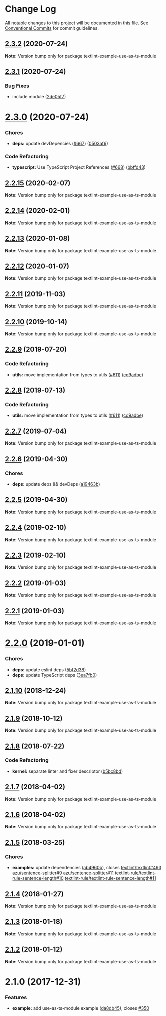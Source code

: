 # Change Log

All notable changes to this project will be documented in this file.
See [Conventional Commits](https://conventionalcommits.org) for commit guidelines.

<a name="2.3.2"></a>
## [2.3.2](https://github.com/textlint/textlint/compare/textlint-example-use-as-ts-module@2.3.1...textlint-example-use-as-ts-module@2.3.2) (2020-07-24)

**Note:** Version bump only for package textlint-example-use-as-ts-module





<a name="2.3.1"></a>
## [2.3.1](https://github.com/textlint/textlint/compare/textlint-example-use-as-ts-module@2.3.0...textlint-example-use-as-ts-module@2.3.1) (2020-07-24)


### Bug Fixes

* include module ([2de05f7](https://github.com/textlint/textlint/commit/2de05f7))





<a name="2.3.0"></a>
# [2.3.0](https://github.com/textlint/textlint/compare/textlint-example-use-as-ts-module@2.2.15...textlint-example-use-as-ts-module@2.3.0) (2020-07-24)


### Chores

* **deps:** update devDepencies ([#667](https://github.com/textlint/textlint/issues/667)) ([0503af6](https://github.com/textlint/textlint/commit/0503af6))


### Code Refactoring

* **typescript:** Use TypeScript Project References ([#668](https://github.com/textlint/textlint/issues/668)) ([bbffd43](https://github.com/textlint/textlint/commit/bbffd43))





<a name="2.2.15"></a>
## [2.2.15](https://github.com/textlint/textlint/compare/textlint-example-use-as-ts-module@2.2.14...textlint-example-use-as-ts-module@2.2.15) (2020-02-07)

**Note:** Version bump only for package textlint-example-use-as-ts-module





<a name="2.2.14"></a>
## [2.2.14](https://github.com/textlint/textlint/compare/textlint-example-use-as-ts-module@2.2.13...textlint-example-use-as-ts-module@2.2.14) (2020-02-01)

**Note:** Version bump only for package textlint-example-use-as-ts-module





<a name="2.2.13"></a>
## [2.2.13](https://github.com/textlint/textlint/compare/textlint-example-use-as-ts-module@2.2.12...textlint-example-use-as-ts-module@2.2.13) (2020-01-08)

**Note:** Version bump only for package textlint-example-use-as-ts-module





<a name="2.2.12"></a>
## [2.2.12](https://github.com/textlint/textlint/compare/textlint-example-use-as-ts-module@2.2.10...textlint-example-use-as-ts-module@2.2.12) (2020-01-07)

**Note:** Version bump only for package textlint-example-use-as-ts-module





<a name="2.2.11"></a>
## [2.2.11](https://github.com/textlint/textlint/compare/textlint-example-use-as-ts-module@2.2.10...textlint-example-use-as-ts-module@2.2.11) (2019-11-03)

**Note:** Version bump only for package textlint-example-use-as-ts-module





<a name="2.2.10"></a>
## [2.2.10](https://github.com/textlint/textlint/compare/textlint-example-use-as-ts-module@2.2.9...textlint-example-use-as-ts-module@2.2.10) (2019-10-14)

**Note:** Version bump only for package textlint-example-use-as-ts-module





<a name="2.2.9"></a>
## [2.2.9](https://github.com/textlint/textlint/compare/textlint-example-use-as-ts-module@2.2.6...textlint-example-use-as-ts-module@2.2.9) (2019-07-20)


### Code Refactoring

* **utils:** move implementation from types to utils ([#611](https://github.com/textlint/textlint/issues/611)) ([cd9adbe](https://github.com/textlint/textlint/commit/cd9adbe))





<a name="2.2.8"></a>
## [2.2.8](https://github.com/textlint/textlint/compare/textlint-example-use-as-ts-module@2.2.6...textlint-example-use-as-ts-module@2.2.8) (2019-07-13)


### Code Refactoring

* **utils:** move implementation from types to utils ([#611](https://github.com/textlint/textlint/issues/611)) ([cd9adbe](https://github.com/textlint/textlint/commit/cd9adbe))





<a name="2.2.7"></a>
## [2.2.7](https://github.com/textlint/textlint/compare/textlint-example-use-as-ts-module@2.2.6...textlint-example-use-as-ts-module@2.2.7) (2019-07-04)

**Note:** Version bump only for package textlint-example-use-as-ts-module





<a name="2.2.6"></a>
## [2.2.6](https://github.com/textlint/textlint/compare/textlint-example-use-as-ts-module@2.2.5...textlint-example-use-as-ts-module@2.2.6) (2019-04-30)


### Chores

* **deps:** update deps && devDeps ([a19463b](https://github.com/textlint/textlint/commit/a19463b))





<a name="2.2.5"></a>
## [2.2.5](https://github.com/textlint/textlint/compare/textlint-example-use-as-ts-module@2.2.4...textlint-example-use-as-ts-module@2.2.5) (2019-04-30)

**Note:** Version bump only for package textlint-example-use-as-ts-module





<a name="2.2.4"></a>
## [2.2.4](https://github.com/textlint/textlint/compare/textlint-example-use-as-ts-module@2.2.3...textlint-example-use-as-ts-module@2.2.4) (2019-02-10)

**Note:** Version bump only for package textlint-example-use-as-ts-module





<a name="2.2.3"></a>
## [2.2.3](https://github.com/textlint/textlint/compare/textlint-example-use-as-ts-module@2.2.2...textlint-example-use-as-ts-module@2.2.3) (2019-02-10)

**Note:** Version bump only for package textlint-example-use-as-ts-module





<a name="2.2.2"></a>
## [2.2.2](https://github.com/textlint/textlint/compare/textlint-example-use-as-ts-module@2.2.1...textlint-example-use-as-ts-module@2.2.2) (2019-01-03)

**Note:** Version bump only for package textlint-example-use-as-ts-module





<a name="2.2.1"></a>
## [2.2.1](https://github.com/textlint/textlint/compare/textlint-example-use-as-ts-module@2.2.0...textlint-example-use-as-ts-module@2.2.1) (2019-01-03)

**Note:** Version bump only for package textlint-example-use-as-ts-module





<a name="2.2.0"></a>
# [2.2.0](https://github.com/textlint/textlint/compare/textlint-example-use-as-ts-module@2.1.10...textlint-example-use-as-ts-module@2.2.0) (2019-01-01)


### Chores

* **deps:** update eslint deps ([5bf2d38](https://github.com/textlint/textlint/commit/5bf2d38))
* **deps:** update TypeScript deps ([3ea7fb0](https://github.com/textlint/textlint/commit/3ea7fb0))




<a name="2.1.10"></a>
## [2.1.10](https://github.com/textlint/textlint/compare/textlint-example-use-as-ts-module@2.1.8...textlint-example-use-as-ts-module@2.1.10) (2018-12-24)




**Note:** Version bump only for package textlint-example-use-as-ts-module

<a name="2.1.9"></a>
## [2.1.9](https://github.com/textlint/textlint/compare/textlint-example-use-as-ts-module@2.1.8...textlint-example-use-as-ts-module@2.1.9) (2018-10-12)




**Note:** Version bump only for package textlint-example-use-as-ts-module

<a name="2.1.8"></a>
## [2.1.8](https://github.com/textlint/textlint/compare/textlint-example-use-as-ts-module@2.1.7...textlint-example-use-as-ts-module@2.1.8) (2018-07-22)


### Code Refactoring

* **kernel:** separate linter and fixer descriptor ([b5bc8bd](https://github.com/textlint/textlint/commit/b5bc8bd))




<a name="2.1.7"></a>
## [2.1.7](https://github.com/textlint/textlint/compare/textlint-example-use-as-ts-module@2.1.6...textlint-example-use-as-ts-module@2.1.7) (2018-04-02)




**Note:** Version bump only for package textlint-example-use-as-ts-module

<a name="2.1.6"></a>
## [2.1.6](https://github.com/textlint/textlint/compare/textlint-example-use-as-ts-module@2.1.5...textlint-example-use-as-ts-module@2.1.6) (2018-04-02)




**Note:** Version bump only for package textlint-example-use-as-ts-module

<a name="2.1.5"></a>
## [2.1.5](https://github.com/textlint/textlint/compare/textlint-example-use-as-ts-module@2.1.4...textlint-example-use-as-ts-module@2.1.5) (2018-03-25)


### Chores

* **examples:** update dependencies ([ab4960b](https://github.com/textlint/textlint/commit/ab4960b)), closes [textlint/textlint#493](https://github.com/textlint/textlint/issues/493) [azu/sentence-splitter#9](https://github.com/azu/sentence-splitter/issues/9) [azu/sentence-splitter#11](https://github.com/azu/sentence-splitter/issues/11) [textlint-rule/textlint-rule-sentence-length#10](https://github.com/textlint-rule/textlint-rule-sentence-length/issues/10) [textlint-rule/textlint-rule-sentence-length#11](https://github.com/textlint-rule/textlint-rule-sentence-length/issues/11)




<a name="2.1.4"></a>
## [2.1.4](https://github.com/textlint/textlint/compare/textlint-example-use-as-ts-module@2.1.3...textlint-example-use-as-ts-module@2.1.4) (2018-01-27)




**Note:** Version bump only for package textlint-example-use-as-ts-module

<a name="2.1.3"></a>
## [2.1.3](https://github.com/textlint/textlint/compare/textlint-example-use-as-ts-module@2.1.2...textlint-example-use-as-ts-module@2.1.3) (2018-01-18)




**Note:** Version bump only for package textlint-example-use-as-ts-module

<a name="2.1.2"></a>
## [2.1.2](https://github.com/textlint/textlint/compare/textlint-example-use-as-ts-module@2.1.1...textlint-example-use-as-ts-module@2.1.2) (2018-01-12)




**Note:** Version bump only for package textlint-example-use-as-ts-module

<a name="2.1.0"></a>
# 2.1.0 (2017-12-31)


### Features

* **example:** add use-as-ts-module example ([da8db45](https://github.com/textlint/textlint/commit/da8db45)), closes [#350](https://github.com/textlint/textlint/issues/350)

